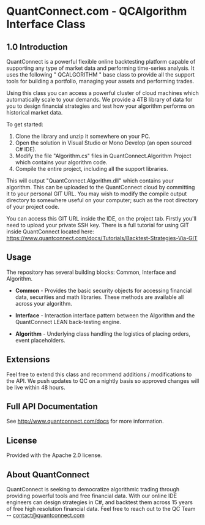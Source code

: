 # QuantConnect.com - QCAlgorithm Interface Class

## 1.0 Introduction

QuantConnect is a powerful flexible online backtesting platform capable of supporting any type of market data and performing time-series analysis. It uses the following " QCALGORITHM " base class to provide all the support tools for building a portfolio, managing your assets and performing trades.

Using this class you can access a powerful cluster of cloud machines which automatically scale to your demands. We provide a 4TB library of data for you to design financial strategies and test how your algorithm performs on historical market data.

To get started:
1. Clone the library and unzip it somewhere on your PC.
2. Open the solution in Visual Studio or Mono Develop (an open sourced C# IDE).
3. Modify the file "Algorithm.cs" files in QuantConnect.Algorithm Project which contains your algorithm code.
4. Compile the entire project, including all the support libraries.

This will output "QuantConnect.Algorithm.dll" which contains your algorithm. This can be uploaded to the QuantConnect cloud by committing it to your personal GIT URL. You may wish to modify the compile output directory to somewhere useful on your computer; such as the root directory of your project code. 

You can access this GIT URL inside the IDE, on the project tab. Firstly you'll need to upload your private SSH key. There is a full tutorial for using GIT inside QuantConnect located here: https://www.quantconnect.com/docs/Tutorials/Backtest-Strategies-Via-GIT

## Usage

The repository has several building blocks: Common, Interface and Algorithm.

* **Common** - Provides the basic security objects for accessing financial data, securities and math libraries. These methods are available all across your algorithm.

* **Interface** - Interaction interface pattern between the Algorithm and the QuantConnect LEAN back-testing engine.

* **Algorithm** - Underlying class handling the logistics of placing orders, event placeholders.

## Extensions

Feel free to extend this class and recommend additions / modifications to the API. We push updates to QC on a nightly basis so approved changes will be live within 48 hours.

## Full API Documentation

See http://www.quantconnect.com/docs for more information.

## License

Provided with the Apache 2.0 license.

## About QuantConnect

QuantConnect is seeking to democratize algorithmic trading through providing powerful tools and free financial data. With our online IDE engineers can design strategies in C#, and backtest them across 15 years of free high resolution financial data. Feel free to reach out to the QC Team -- contact@quantconnect.com

